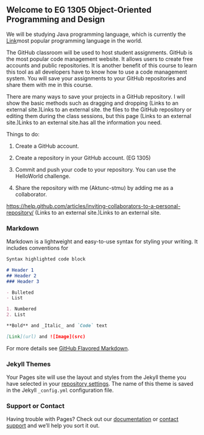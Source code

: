 ## Welcome to EG 1305 Object-Oriented Programming and Design

We will be studying Java programming language, which is currently the [Link](https://www.tiobe.com/tiobe-index/)most popular programming language in the world.

The GitHub classroom will be used to host student assignments. GitHub is the most popular code management website. It allows users to create free accounts and public repositories. It is another benefit of this course to learn this tool as all developers have to know how to use a code management system. You will save your assignments to your GitHub repositories and share them with me in this course.

There are many ways to save your projects in a GitHub repository. I will show the basic methods such as dragging and dropping (Links to an external site.)Links to an external site. the files to the GitHub repository or editing them during the class sessions, but this page  (Links to an external site.)Links to an external site.has all the information you need.

Things to do:

1. Create a GitHub account.

2. Create a repository in your GitHub account. (EG 1305)

3. Commit and push your code to your repository. You can use the HelloWorld challenge.

4. Share the repository with me (Aktunc-stmu) by adding me as a collaborator.

https://help.github.com/articles/inviting-collaborators-to-a-personal-repository/ (Links to an external site.)Links to an external site.

### Markdown

Markdown is a lightweight and easy-to-use syntax for styling your writing. It includes conventions for

```markdown
Syntax highlighted code block

# Header 1
## Header 2
### Header 3

- Bulleted
- List

1. Numbered
2. List

**Bold** and _Italic_ and `Code` text

[Link](url) and ![Image](src)
```

For more details see [GitHub Flavored Markdown](https://guides.github.com/features/mastering-markdown/).

### Jekyll Themes

Your Pages site will use the layout and styles from the Jekyll theme you have selected in your [repository settings](https://github.com/aktunc-STMU/EG1305_Spring18Test/settings). The name of this theme is saved in the Jekyll `_config.yml` configuration file.

### Support or Contact

Having trouble with Pages? Check out our [documentation](https://help.github.com/categories/github-pages-basics/) or [contact support](https://github.com/contact) and we’ll help you sort it out.
